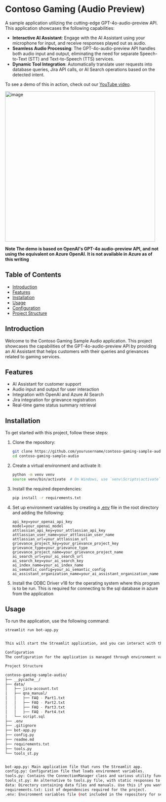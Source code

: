 # Contoso Gaming (Audio Preview)

A sample application utilizing the cutting-edge GPT-4o-audio-preview API. This application showcases the following capabilities:
- **Interactive AI Assistant**: Engage with the AI Assistant using your microphone for input, and receive responses played out as audio.
- **Seamless Audio Processing**: The GPT-4o-audio-preview API handles both audio input and output, eliminating the need for separate Speech-to-Text (STT) and Text-to-Speech (TTS) services.
- **Dynamic Tool Integration**: Automatically translate user requests into database queries, Jira API calls, or AI Search operations based on the detected intent.

To see a demo of this in action, check out our [YouTube video](https://youtu.be/2skyRF-_ZD0).

<img width="485" alt="image" src="https://github.com/user-attachments/assets/80c96e24-80c4-4eea-b7f7-13bd040c1c18" />


**Note The demo is based on OpenAI's GPT-4o audio-preview API, and not using the equivalent on Azure OpenAI. It is not available in Azure as of this writing**

## Table of Contents
- [Introduction](#introduction)
- [Features](#features)
- [Installation](#installation)
- [Usage](#usage)
- [Configuration](#configuration)
- [Project Structure](#project-structure)


## Introduction
Welcome to the Contoso Gaming Sample Audio application. This project showcases the capabilities of the GPT-4o-audio-preview API by providing an AI Assistant that helps customers with their queries and grievances related to gaming services.

## Features
- AI Assistant for customer support
- Audio input and output for user interaction
- Integration with OpenAI and Azure AI Search
- Jira integration for grievance registration
- Real-time game status summary retrieval

## Installation
To get started with this project, follow these steps:

1. Clone the repository:
    ```sh
    git clone https://github.com/yourusername/contoso-gaming-sample-audio.git
    cd contoso-gaming-sample-audio
    ```

2. Create a virtual environment and activate it:
    ```sh
    python -m venv venv
    source venv/bin/activate  # On Windows, use `venv\Scripts\activate`
    ```

3. Install the required dependencies:
    ```sh
    pip install -r requirements.txt
    ```

4. Set up environment variables by creating a [.env](http://_vscodecontentref_/1) file in the root directory and adding the following:
    ```env
    api_key=your_openai_api_key
    model=your_openai_model
    attlassian_api_key=your_attlassian_api_key
    attlassian_user_name=your_attlassian_user_name
    attlassian_url=your_attlassian_url
    grievance_project_key=your_grievance_project_key
    grievance_type=your_grievance_type
    grievance_project_name=your_grievance_project_name
    ai_search_url=your_ai_search_url
    ai_search_key=your_ai_search_key
    ai_index_name=your_ai_index_name
    ai_semantic_config=your_ai_semantic_config
    ai_assistant_organization_name=your_ai_assistant_organization_name
    ```
5. Install the ODBC Driver v18 for the operating system where this program is to be run. This is required for connecting to the sql database in azure from the application
## Usage
To run the application, use the following command:
```sh
streamlit run bot-app.py


This will start the Streamlit application, and you can interact with the AI Assistant through the web interface.

Configuration
The configuration for the application is managed through environment variables defined in the .env file. The config.py file loads these variables and makes them available to the application.

Project Structure

contoso-gaming-sample-audio/
├── __pycache__/
├── data/
│   ├── jira-account.txt
│   ├── qna_manual/
│   │   ├── FAQ - Part1.txt
│   │   ├── FAQ - Part2.txt
│   │   ├── FAQ - Part3.txt
│   │   ├── FAQ - Part4.txt
│   └── script.sql
├── .env
├── .gitignore
├── bot-app.py
├── config.py
├── readme.md
├── requirements.txt
├── tools.py
└── tools_st.py


bot-app.py: Main application file that runs the Streamlit app.
config.py: Configuration file that loads environment variables.
tools.py: Contains the ConnectionManager class and various utility functions.
tools_st.py: An alternative to tools.py file, with static responses to the function calls. Use this if you do not want to worry about integrating with Jira, sql database, AI Search. You will need to make minor changes in bot-app.py to use this class
data: Directory containing data files and manuals. Use this if you want to recreate the same content as in the Youtube video above, to run the sample.
requirements.txt: List of dependencies required for the project.
.env: Environment variables file (not included in the repository for security reasons).

